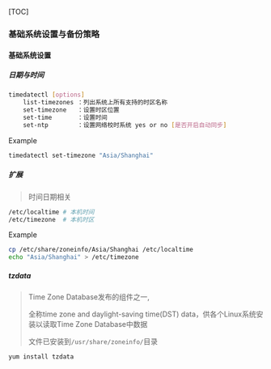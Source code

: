 [TOC]

### 基础系统设置与备份策略

#### 基础系统设置

##### 日期与时间

~~~bash
timedatectl [options]
	list-timezones ：列出系统上所有支持的时区名称
	set-timezone   ：设置时区位置
	set-time       ：设置时间
	set-ntp        ：设置网络校时系统 yes or no [是否开启自动同步]
~~~

Example

~~~bash
timedatectl set-timezone "Asia/Shanghai"
~~~

##### 扩展

> 时间日期相关

~~~bash
/etc/localtime # 本机时间
/etc/timezone  # 本机时区
~~~

Example

~~~bash
cp /etc/share/zoneinfo/Asia/Shanghai /etc/localtime
echo "Asia/Shanghai" > /etc/timezone
~~~

##### tzdata

> Time Zone Database发布的组件之一,
>
> 全称time zone and daylight-saving time(DST) data，供各个Linux系统安装以读取Time Zone Database中数据
>
> 文件已安装到`/usr/share/zoneinfo/`目录

~~~bash
yum install tzdata
~~~

